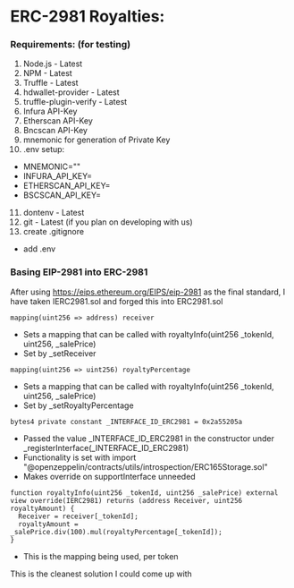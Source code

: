 # ERC-2981 Royalties:
### Requirements: (for testing)
1. Node.js - Latest 
2. NPM - Latest
3. Truffle - Latest
4. hdwallet-provider - Latest
5. truffle-plugin-verify - Latest
6. Infura API-Key
7. Etherscan API-Key
8. Bncscan API-Key
9. mnemonic for generation of Private Key
10. .env setup:
  * MNEMONIC=""
  * INFURA_API_KEY=
  * ETHERSCAN_API_KEY=
  * BSCSCAN_API_KEY=
11. dontenv - Latest
12. git - Latest (if you plan on developing with us)
13. create .gitignore
  * add .env

### Basing EIP-2981 into ERC-2981
After using https://eips.ethereum.org/EIPS/eip-2981 as the final standard, I have taken IERC2981.sol and forged this into ERC2981.sol

```mapping(uint256 => address) receiver```
* Sets a mapping that can be called with royaltyInfo(uint256 _tokenId, uint256, _salePrice)
* Set by _setReceiver

```mapping(uint256 => uint256) royaltyPercentage```
* Sets a mapping that can be called with royaltyInfo(uint256 _tokenId, uint256, _salePrice)
* Set by _setRoyaltyPercentage

```bytes4 private constant _INTERFACE_ID_ERC2981 = 0x2a55205a```
* Passed the value _INTERFACE_ID_ERC2981 in the constructor under _registerInterface(_INTERFACE_ID_ERC2981)
* Functionality is set with import "@openzeppelin/contracts/utils/introspection/ERC165Storage.sol"
* Makes override on supportInterface unneeded

```
function royaltyInfo(uint256 _tokenId, uint256 _salePrice) external view override(IERC2981) returns (address Receiver, uint256 royaltyAmount) {
  Receiver = receiver[_tokenId];
  royaltyAmount = _salePrice.div(100).mul(royaltyPercentage[_tokenId]);
}
```
* This is the mapping being used, per token

This is the cleanest solution I could come up with
